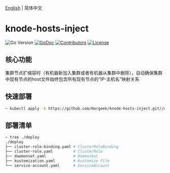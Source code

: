 [English](./README.md) | 简体中文

# knode-hosts-inject

![Go Version](https://img.shields.io/badge/Go-%3E%3D%201.22-%23007d9c)
[![GoDoc](https://godoc.org/github.com/hargeek/knode-hosts-inject?status.svg)](https://pkg.go.dev/github.com/hargeek/knode-hosts-inject)
[![Contributors](https://img.shields.io/github/contributors/hargeek/knode-hosts-inject)](https://github.com/hargeek/knode-hosts-inject/graphs/contributors)
[![License](https://img.shields.io/github/license/hargeek/knode-hosts-inject)](./LICENSE)

## 核心功能

集群节点扩缩容时（有机器新加入集群或者有机器从集群中删除），自动确保集群中现有节点的host文件始终包含所有现有节点的“IP-主机名”映射关系

## 快速部署

```bash
~ kubectl apply -k https://github.com/Hargeek/knode-hosts-inject.git//deploy\?ref\=master
```

## 部署清单

```bash
~ tree ./deploy
./deploy
├── cluster-role-binding.yaml # ClusterRoleBinding
├── cluster-role.yaml         # ClusterRole
├── daemonset.yaml            # DaemonSet
├── kustomization.yaml        # Kustomize File
└── service-account.yaml      # ServiceAccount
```
